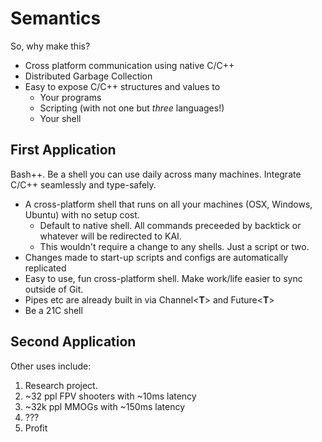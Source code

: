 # Semantics

So, why make this?

* Cross platform communication using native C/C++
* Distributed Garbage Collection
* Easy to expose C/C++ structures and values to
  * Your programs
  * Scripting (with not one but *three* languages!)
  * Your shell

## First Application

Bash++. Be a shell you can use daily across many machines. Integrate C/C++ seamlessly and type-safely.

* A cross-platform shell that runs on all your machines (OSX, Windows, Ubuntu) with no setup cost.
  * Default to native shell. All commands preceeded by backtick or whatever will be redirected to KAI.
  * This wouldn't require a change to any shells. Just a script or two.
* Changes made to start-up scripts and configs are automatically replicated
* Easy to use, fun cross-platform shell. Make work/life easier to sync outside of Git.
* Pipes etc are already built in via Channel\<**T**\> and Future\<**T**\>
* Be a 21C shell

## Second Application

Other uses include:

1. Research project.
1. ~32 ppl FPV shooters with ~10ms latency
1. ~32k ppl MMOGs with ~150ms latency
1. ???
1. Profit
